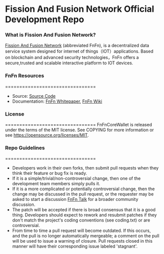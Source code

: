 Fission And Fusion Network Official Development Repo
==================================

### What is Fission And Fusion Network?
[Fission And Fusion Network](https://fnfn.io) (abbreviated FnFn), is a decentralized data service system designed for internet of things（IOT）applications. Based on blockchain and advanced security technologies，FnFn offers a secure,trusted and scalable interactive platform to IOT devices.

### FnFn Resources
================================
* Source:
[Source Code](https://github.com/FissionAndFusion/FnFnCoreWallet)
* Documentation: 
[FnFn Whitepaper](http://fnfn.io/doc/whitepaper.pdf),
[FnFn Wiki](https://github.com/FissionAndFusion/wiki)

### License
================================
FnFnCoreWallet is released under the terms of the MIT license. See COPYING for more information or see https://opensource.org/licenses/MIT.

### Repo Guidelines
================================

* Developers work in their own forks, then submit pull requests when they think their feature or bug fix is ready.
* If it is a simple/trivial/non-controversial change, then one of the development team members simply pulls it.
* If it is a more complicated or potentially controversial change, then the change may be discussed in the pull request, or the requester may be asked to start a discussion [FnFn Talk](https://dev.fnfn.app) for a broader community discussion. 
* The patch will be accepted if there is broad consensus that it is a good thing. Developers should expect to rework and resubmit patches if they don't match the project's coding conventions (see coding.txt) or are controversial.
* From time to time a pull request will become outdated. If this occurs, and the pull is no longer automatically mergeable; a comment on the pull will be used to issue a warning of closure.  Pull requests closed in this manner will have their corresponding issue labeled 'stagnant'.
